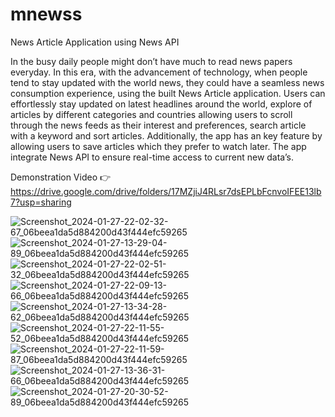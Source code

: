 # mnewss

News Article Application using News API

In the busy daily people might don’t have much to read news papers everyday. In this era, with the 
advancement of technology, when people tend to stay updated with the world news, they could have a 
seamless news consumption experience, using the built News Article application. Users can effortlessly stay 
updated on latest headlines around the world, explore of articles by different categories and countries allowing
users to scroll through the news feeds as their interest and preferences, search article with a keyword and sort 
articles. Additionally, the app has an key feature by allowing users to save articles which they prefer to watch 
later. The app integrate News API to ensure real-time access to current new data’s.

Demonstration Video 👉 
https://drive.google.com/drive/folders/17MZjiJ4RLsr7dsEPLbFcnvoIFEE13lb7?usp=sharing

![Screenshot_2024-01-27-22-02-32-67_06beea1da5d884200d43f444efc59265](https://github.com/MuhammadAkramSheriff/MNEWS/assets/152507569/a833c602-8f2e-4f26-97ad-5eb6ab97cd84)
![Screenshot_2024-01-27-13-29-04-89_06beea1da5d884200d43f444efc59265](https://github.com/MuhammadAkramSheriff/MNEWS/assets/152507569/a737eda3-627a-4399-af0f-2930d5a17bd2)
![Screenshot_2024-01-27-22-02-51-32_06beea1da5d884200d43f444efc59265](https://github.com/MuhammadAkramSheriff/MNEWS/assets/152507569/6e9aeeeb-e835-455f-8d04-7bce1fe914f5)
![Screenshot_2024-01-27-22-09-13-66_06beea1da5d884200d43f444efc59265](https://github.com/MuhammadAkramSheriff/MNEWS/assets/152507569/9cdc285c-724a-4748-a6f1-79611a33b218)
![Screenshot_2024-01-27-13-34-28-62_06beea1da5d884200d43f444efc59265](https://github.com/MuhammadAkramSheriff/MNEWS/assets/152507569/2317edd7-dc80-47b2-9729-8e4feb393c3b)
![Screenshot_2024-01-27-22-11-55-52_06beea1da5d884200d43f444efc59265](https://github.com/MuhammadAkramSheriff/MNEWS/assets/152507569/21518b75-8156-4700-8432-bbb846d9f85e)
![Screenshot_2024-01-27-22-11-59-87_06beea1da5d884200d43f444efc59265](https://github.com/MuhammadAkramSheriff/MNEWS/assets/152507569/229d2f0e-6172-4d76-9b75-4cdd94590e4d)
![Screenshot_2024-01-27-13-36-31-66_06beea1da5d884200d43f444efc59265](https://github.com/MuhammadAkramSheriff/MNEWS/assets/152507569/22772d40-c332-4545-918b-3f4e3d373b44)
![Screenshot_2024-01-27-20-30-52-89_06beea1da5d884200d43f444efc59265](https://github.com/MuhammadAkramSheriff/MNEWS/assets/152507569/81f397ad-7f78-4312-9a44-4f48ac928d52)
